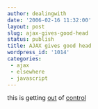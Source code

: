 ```yaml
---
author: dealingwith
date: '2006-02-16 11:32:00'
layout: post
slug: ajax-gives-good-head
status: publish
title: AJAX gives good head
wordpress_id: '1014'
categories:
 - ajax
 - elsewhere
 - javascript
---
```


this is getting [out][1] of [control][2]

   [1]: http://www.theajaxexperience.com/

   [2]: http://ajaxian.com/

